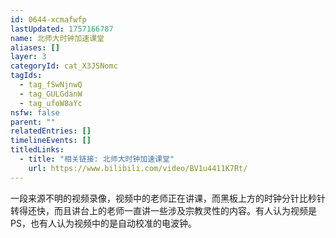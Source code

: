 ```yaml
---
id: 0644-xcmafwfp
lastUpdated: 1757166787
name: 北师大时钟加速课堂
aliases: []
layer: 3
categoryId: cat_X3JSNomc
tagIds:
  - tag_fSwNjnwQ
  - tag_GULGdanW
  - tag_ufoW8aYc
nsfw: false
parent: ""
relatedEntries: []
timelineEvents: []
titledLinks:
  - title: "相关链接: 北师大时钟加速课堂"
    url: https://www.bilibili.com/video/BV1u4411K7Rt/
---
```


一段来源不明的视频录像，视频中的老师正在讲课，而黑板上方的时钟分针比秒针转得还快，而且讲台上的老师一直讲一些涉及宗教灵性的内容。有人认为视频是PS，也有人认为视频中的是自动校准的电波钟。